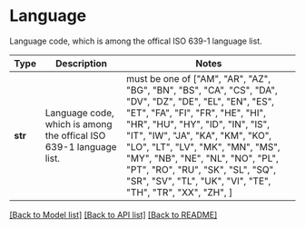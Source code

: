 # Language

Language code, which is among the offical ISO 639-1 language list.

Type | Description | Notes
------------- | ------------- | -------------
**str** | Language code, which is among the offical ISO 639-1 language list. |  must be one of ["AM", "AR", "AZ", "BG", "BN", "BS", "CA", "CS", "DA", "DV", "DZ", "DE", "EL", "EN", "ES", "ET", "FA", "FI", "FR", "HE", "HI", "HR", "HU", "HY", "ID", "IN", "IS", "IT", "IW", "JA", "KA", "KM", "KO", "LO", "LT", "LV", "MK", "MN", "MS", "MY", "NB", "NE", "NL", "NO", "PL", "PT", "RO", "RU", "SK", "SL", "SQ", "SR", "SV", "TL", "UK", "VI", "TE", "TH", "TR", "XX", "ZH", ]

[[Back to Model list]](../README.md#documentation-for-models) [[Back to API list]](../README.md#documentation-for-api-endpoints) [[Back to README]](../README.md)

